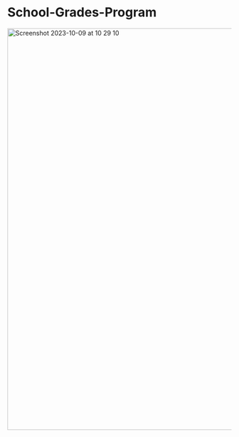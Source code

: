 # School-Grades-Program
<img width="903" alt="Screenshot 2023-10-09 at 10 29 10" src="https://github.com/IMTheBale/School-Grades-Program/assets/103919889/74fefbc0-ae42-476a-b623-6de03778120d">
